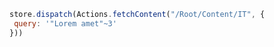 ```javascript
store.dispatch(Actions.fetchContent("/Root/Content/IT", {
 query: '"Lorem amet"~3'
}))
```
